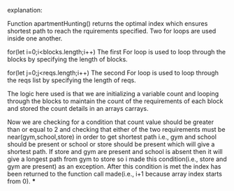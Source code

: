 explanation:

Function apartmentHunting() returns the optimal index which ensures shortest path to reach the rquirements specified.
Two for loops are used inside one another.

for(let i=0;i<blocks.length;i++)
The first For loop is used to loop through the blocks by specifying the length of blocks.

for(let j=0;j<reqs.length;i++)
The second For loop is used to loop through the reqs list by specifying the length of reqs.

The logic here used is that we are initializing a variable count and looping through the blocks to maintain the count of the requirements of each block and stored the count details in an arrays carrays.

Now we are checking for a condition that count value should be greater than or equal to 2 and checking that either of the two requirements must be near(gym,school,store) in order to get shortest path i.e., gym and school should be present or school or store should be present which will give a shortest path. If store and gym are present and school is absent then it will give a longest path from gym to store so i made this condition(i.e., store and gym are present) as an exception.
After this condition is met the index has been returned to the function call made(i.e., i+1 because array index starts from 0).
__*__

